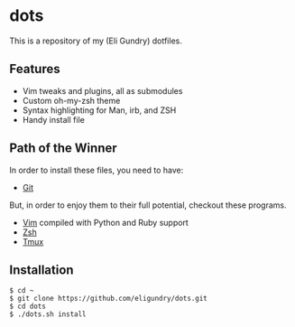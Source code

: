 # dots

This is a repository of my (Eli Gundry) dotfiles.

## Features

* Vim tweaks and plugins, all as submodules
* Custom oh-my-zsh theme
* Syntax highlighting for Man, irb, and ZSH
* Handy install file

## Path of the Winner

In order to install these files, you need to have:

* [Git](http://git-scm.com/)

But, in order to enjoy them to their full potential, checkout these programs.

* [Vim](http://www.vim.org/) compiled with Python and Ruby support
* [Zsh](http://www.zsh.org/)
* [Tmux](http://tmux.sourceforge.net/)

## Installation

```shell
$ cd ~
$ git clone https://github.com/eligundry/dots.git
$ cd dots
$ ./dots.sh install
```
